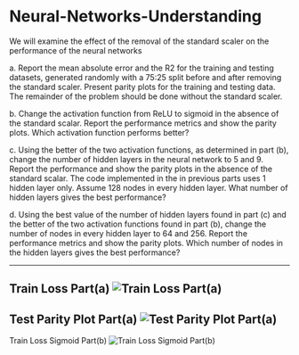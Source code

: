 # Neural-Networks-Understanding
We will examine the effect of the removal of the standard scaler on the performance of the neural networks


a. Report the mean absolute error and the R2 for the training and testing datasets, 
generated randomly with a 75:25 split before and after removing the standard scaler. 
Present parity plots for the training and testing data. The remainder of the problem 
should be done without the standard scaler. 

b. Change the activation function from ReLU to sigmoid in the absence of the standard 
scalar. Report the performance metrics and show the parity plots. Which activation 
function performs better?

c. Using the better of the two activation functions, as determined in part (b), change the 
number of hidden layers in the neural network to 5 and 9. Report the performance and 
show the parity plots in the absence of the standard scalar. The code 
implemented in the in previous parts uses 1 hidden layer only. Assume 128 nodes in every hidden 
layer. What number of hidden layers gives the best performance?

d. Using the best value of the number of hidden layers found in part (c) and the better of 
the two activation functions found in part (b), change the number of nodes in every 
hidden layer to 64 and 256. Report the performance metrics and show the parity plots. 
Which number of nodes in the hidden layers gives the best performance?

--------------------------------------
Train Loss Part(a)
![Train Loss Part(a)](https://user-images.githubusercontent.com/101024664/232156591-f6ab88ed-995f-4bc4-9991-77d2ceca06a1.png)
--------------------------------------
Test Parity Plot Part(a)
![Test Parity Plot Part(a)](https://user-images.githubusercontent.com/101024664/232156656-1e09d4b5-6909-4a28-86d5-b7ee68997068.png)
--------------------------------------
Train Loss Sigmoid Part(b)
![Train Loss Sigmoid Part(b)](https://user-images.githubusercontent.com/101024664/232156720-6e2d0ce2-3a66-45d5-90ff-dd2828beff61.png)

